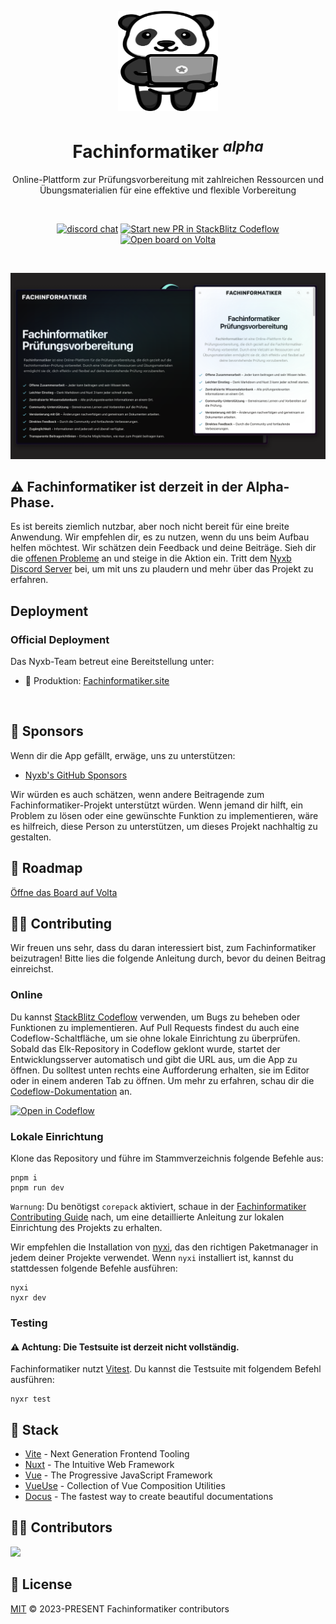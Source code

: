 <p align="center">
  <a href="https://fachinformatiker.site" target="_blank" rel="noopener noreferrer">
    <img width="160" height="160" src="./public/logo.svg" alt="Fachinformatiker logo">
  </a>
</p>

<h1 align="center"/>Fachinformatiker <sup><em>alpha</em></sup></h1>

<p align="center">
Online-Plattform zur Prüfungsvorbereitung mit zahlreichen Ressourcen und Übungsmaterialien für eine effektive und flexible Vorbereitung
</p>

<br/>
<p align="center">
  <a href="https://nyxb.chat"><img src="https://img.shields.io/badge/chat-discord-blue?style=flat&logo=discord" alt="discord chat"></a>
  <a href="https://pr.new/nyxb/Fachinformatiker"><img src="https://developer.stackblitz.com/img/start_pr_dark_small.svg" alt="Start new PR in StackBlitz Codeflow"></a>
  <a href="https://volta.net/nyxb/Fachinformatiker?utm_source=Fachinformatiker_readme"><img src="https://user-images.githubusercontent.com/904724/209143798-32345f6c-3cf8-4e06-9659-f4ace4a6acde.svg" alt="Open board on Volta"></a>
</p>
<br/>

<p align="center">
  <a href="https://fachinformatiker.site/" target="_blank" rel="noopener noreferrer" >
    <img src="./public/fachinformatiker-og.png" alt="Fachinformatiker screenshots" width="600" height="auto">
  </a>
</p>

## ⚠️ Fachinformatiker ist derzeit in der Alpha-Phase.

Es ist bereits ziemlich nutzbar, aber noch nicht bereit für eine breite Anwendung. Wir empfehlen dir, es zu nutzen, wenn du uns beim Aufbau helfen möchtest. Wir schätzen dein Feedback und deine Beiträge. Sieh dir die [offenen Probleme](https://github.com/nyxb/Fachinformatiker/issues) an und steige in die Aktion ein. Tritt dem [Nyxb Discord Server](https://nyxb.chat) bei, um mit uns zu plaudern und mehr über das Projekt zu erfahren.

## Deployment

### Official Deployment

Das Nyxb-Team betreut eine Bereitstellung unter:

- 🦌 Produktion: [Fachinformatiker.site](https://fachinformatiker.site)
<br/>

## 💖 Sponsors

Wenn dir die App gefällt, erwäge, uns zu unterstützen:

- [Nyxb's GitHub Sponsors](https://github.com/sponsors/nyxb)

Wir würden es auch schätzen, wenn andere Beitragende zum Fachinformatiker-Projekt unterstützt würden. Wenn jemand dir hilft, ein Problem zu lösen oder eine gewünschte Funktion zu implementieren, wäre es hilfreich, diese Person zu unterstützen, um dieses Projekt nachhaltig zu gestalten.

## 📍 Roadmap

[Öffne das Board auf Volta](https://volta.net/nyxb/Fachinformatiker)

## 🧑‍💻 Contributing

Wir freuen uns sehr, dass du daran interessiert bist, zum Fachinformatiker beizutragen! Bitte lies die folgende Anleitung durch, bevor du deinen Beitrag einreichst.

### Online

Du kannst [StackBlitz Codeflow](https://stackblitz.com/codeflow) verwenden, um Bugs zu beheben oder Funktionen zu implementieren. Auf Pull Requests findest du auch eine Codeflow-Schaltfläche, um sie ohne lokale Einrichtung zu überprüfen. Sobald das Elk-Repository in Codeflow geklont wurde, startet der Entwicklungsserver automatisch und gibt die URL aus, um die App zu öffnen. Du solltest unten rechts eine Aufforderung erhalten, sie im Editor oder in einem anderen Tab zu öffnen. Um mehr zu erfahren, schau dir die [Codeflow-Dokumentation](https://developer.stackblitz.com/codeflow/what-is-codeflow) an. 

[![Open in Codeflow](https://developer.stackblitz.com/img/open_in_codeflow.svg)](https://pr.new/nyxb/Fachinformatiker)

### Lokale Einrichtung

Klone das Repository und führe im Stammverzeichnis folgende Befehle aus:

```
pnpm i
pnpm run dev
```

`Warnung`: Du benötigst `corepack` aktiviert, schaue in der [Fachinformatiker Contributing Guide](./CONTRIBUTING.md) nach, um eine detaillierte Anleitung zur lokalen Einrichtung des Projekts zu erhalten.

Wir empfehlen die Installation von [nyxi](https://github.com/nyxb/nyxi/blob/main/docs/commands.md#nyxi), das den richtigen Paketmanager in jedem deiner Projekte verwendet. Wenn `nyxi` installiert ist, kannst du stattdessen folgende Befehle ausführen:

```
nyxi
nyxr dev
```

### Testing

#### ⚠️ Achtung: Die Testsuite ist derzeit nicht vollständig.

Fachinformatiker nutzt [Vitest](https://vitest.dev). Du kannst die Testsuite mit folgendem Befehl ausführen:

```
nyxr test
```

## 🦄 Stack

- [Vite](https://vitejs.dev/) - Next Generation Frontend Tooling
- [Nuxt](https://nuxt.com/) - The Intuitive Web Framework
- [Vue](https://vuejs.org/) - The Progressive JavaScript Framework
- [VueUse](https://vueuse.org/) - Collection of Vue Composition Utilities
- [Docus](https://docus.dev/) - The fastest way to create beautiful documentations

## 👨‍💻 Contributors

<a href="https://github.com/nyxb/Fachinformatiker/graphs/contributors">
  <img src="https://contrib.rocks/image?repo=nyxb/Fachinformatiker" />   
</a>    

## 📄 License

[MIT](./LICENSE) &copy; 2023-PRESENT Fachinformatiker contributors
